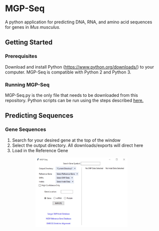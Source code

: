 # MGP-Seq
A python application for predicting DNA, RNA, and amino acid sequences for genes in <i>Mus musculus.</i>

## Getting Started

### Prerequisites
Download and install Python (<a href="https://www.python.org/downloads/">https://www.python.org/downloads/</a>) to your computer. MGP-Seq is compatible with Python 2 and Python 3. 

### Running MGP-Seq
MGP-Seq.py is the only file that needs to be downloaded from this repository. Python scripts can be run using the steps described <a href="http://www.cs.bu.edu/courses/cs108/guides/runpython.html">here.</a>

## Predicting Sequences

### Gene Sequences
1. Search for your desired gene at the top of the window
2. Select the output directory. All downloads/exports will direct here
3. Load in the Reference Gene



<p align="center">
  <img src="./resources/Gene.JPG" width="60%">
</p>

